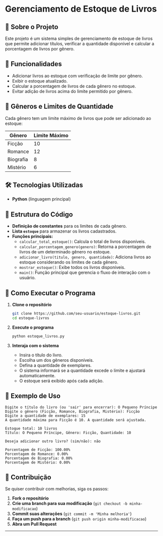 # Gerenciamento de Estoque de Livros

## 📖 Sobre o Projeto
Este projeto é um sistema simples de gerenciamento de estoque de livros que permite adicionar títulos, verificar a quantidade disponível e calcular a porcentagem de livros por gênero.

## 🚀 Funcionalidades
- Adicionar livros ao estoque com verificação de limite por gênero.
- Exibir o estoque atualizado.
- Calcular a porcentagem de livros de cada gênero no estoque.
- Evitar adição de livros acima do limite permitido por gênero.

## 📌 Gêneros e Limites de Quantidade
Cada gênero tem um limite máximo de livros que pode ser adicionado ao estoque:

| Gênero     | Limite Máximo |
|------------|--------------|
| Ficção     | 10           |
| Romance    | 12           |
| Biografia  | 8            |
| Mistério   | 6            |

## 🛠 Tecnologias Utilizadas
- **Python** (linguagem principal)

## 📂 Estrutura do Código
- **Definição de constantes** para os limites de cada gênero.
- **Lista `estoque`** para armazenar os livros cadastrados.
- **Funções principais:**
  - `calcular_total_estoque()`: Calcula o total de livros disponíveis.
  - `calcular_porcentagem_genero(genero)`: Retorna a porcentagem de livros de um determinado gênero no estoque.
  - `adicionar_livro(titulo, genero, quantidade)`: Adiciona livros ao estoque considerando os limites de cada gênero.
  - `mostrar_estoque()`: Exibe todos os livros disponíveis.
  - `main()`: Função principal que gerencia o fluxo de interação com o usuário.

## 🎯 Como Executar o Programa
1. **Clone o repositório**
   ```bash
   git clone https://github.com/seu-usuario/estoque-livros.git
   cd estoque-livros
   ```

2. **Execute o programa**
   ```bash
   python estoque_livros.py
   ```

3. **Interaja com o sistema**
   - Insira o título do livro.
   - Escolha um dos gêneros disponíveis.
   - Defina a quantidade de exemplares.
   - O sistema informará se a quantidade excede o limite e ajustará automaticamente.
   - O estoque será exibido após cada adição.

## 📌 Exemplo de Uso
```
Digite o título do livro (ou 'sair' para encerrar): O Pequeno Príncipe
Digite o gênero (Ficção, Romance, Biografia, Mistério): Ficção
Digite a quantidade de exemplares: 15
A quantidade máxima para Ficção é 10. A quantidade será ajustada.

Estoque total: 10 livros
Título: O Pequeno Príncipe, Gênero: Ficção, Quantidade: 10

Deseja adicionar outro livro? (sim/não): não

Porcentagem de Ficção: 100.00%
Porcentagem de Romance: 0.00%
Porcentagem de Biografia: 0.00%
Porcentagem de Mistério: 0.00%
```

## 📝 Contribuição
Se quiser contribuir com melhorias, siga os passos:
1. **Fork o repositório**
2. **Crie uma branch para sua modificação** (`git checkout -b minha-modificacao`)
3. **Commit suas alterações** (`git commit -m 'Minha melhoria'`)
4. **Faça um push para a branch** (`git push origin minha-modificacao`)
5. **Abra um Pull Request**

---